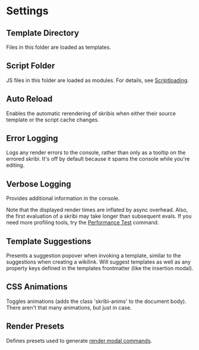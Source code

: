 # Settings

## **Template Directory**

Files in this folder are loaded as templates. 

## **Script Folder**

JS files in this folder are loaded as modules. For details, see [Scriptloading](../scripting/modules/scriptloader).

## **Auto Reload**

Enables the automatic rerendering of skribis when either their source template or the script cache changes.

## **Error Logging**

Logs any render errors to the console, rather than only as a tooltip on the errored skribi. It's off by default because it spams the console while you're editing.

## **Verbose Logging**

Provides additional information in the console.

Note that the displayed render times are inflated by async overhead. Also, the first evaluation of a skribi may take longer than subsequent evals. If you need more profiling tools, try the [Performance Test](../commands#performance-test) command.

<!-- Individual renders are logged *in addition* to block renders. That is, a lone skribi will create two log entries, one for itself and one for the block in which it was rendered.

The render times are a bit misleading. There's a lot of fluff from how the system works that inflates the values larger than the actual execution time. For example, the block logs (`Processed X skribis in element`) are inflated by 5-10ms, which you can see when the block only has one skribi which took half that. This is because of the way I check the results. Also, the first evaluation of a skribi takes much longer than subsequent evals, which I think has to do with JS compilation.

The times displayed are *not* consecutive, they're more or less all processed simultaneously. You can see that this is the case if you have several skribis in a single block - their individual logs might say 10ms each, but the block says it rendered all five of them in 20ms.

The time info was more helpful before I converted to an async design, but alas. If you need more profiling tools, try the [Performance Test](../commands#performance-test) command. -->

## **Template Suggestions**

Presents a suggestion popover when invoking a template, similar to the suggestions when creating a wikilink. Will suggest templates as well as any property keys defined in the templates frontmatter (like the insertion modal).

## **CSS Animations**

Toggles animations (adds the class 'skribi-anims' to the document body). There aren't that many animations, but just in case.

## **Render Presets**

Defines presets used to generate [render modal commands](../misc/render_modal).  